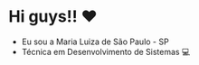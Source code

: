 # Hi guys!! ❤️
- Eu sou a Maria Luiza de São Paulo - SP
- Técnica em Desenvolvimento de Sistemas 💻
<!---
i-malur/i-malur is a ✨ special ✨ repository because its `README.md` (this file) appears on your GitHub profile.
You can click the Preview link to take a look at your changes.
--->
